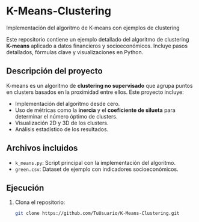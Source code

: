 # K-Means-Clustering
Implementación del algoritmo de K-means con ejemplos de clustering


Este repositorio contiene un ejemplo detallado del algoritmo de clustering **K-means** aplicado a datos financieros y socioeconómicos. Incluye pasos detallados, fórmulas clave y visualizaciones en Python.

## Descripción del proyecto
K-means es un algoritmo de **clustering no supervisado** que agrupa puntos en clusters basados en la proximidad entre ellos. Este proyecto incluye:
- Implementación del algoritmo desde cero.
- Uso de métricas como la **inercia** y el **coeficiente de silueta** para determinar el número óptimo de clusters.
- Visualización 2D y 3D de los clusters.
- Análisis estadístico de los resultados.

## Archivos incluidos
- `k_means.py`: Script principal con la implementación del algoritmo.
- `green.csv`: Dataset de ejemplo con indicadores socioeconómicos.

## Ejecución
1. Clona el repositorio:
   ```bash
   git clone https://github.com/TuUsuario/K-Means-Clustering.git
